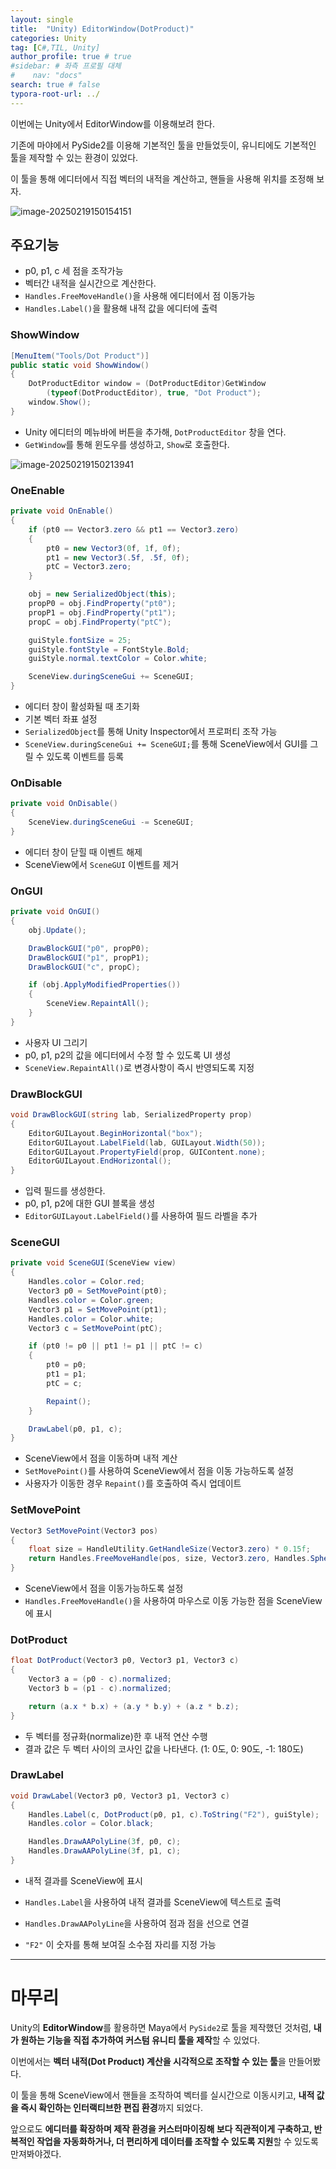 ```yaml
---
layout: single
title:  "Unity) EditorWindow(DotProduct)"
categories: Unity
tag: [C#,TIL, Unity]
author_profile: true # true
#sidebar: # 좌측 프로필 대체
#    nav: "docs"
search: true # false
typora-root-url: ../
---
```




이번에는 Unity에서 EditorWindow를 이용해보려 한다.

기존에 마야에서 PySide2를 이용해 기본적인 툴을 만들었듯이, 유니티에도 기본적인 툴을 제작할 수 있는 환경이 있었다. 

이 툴을 통해 에디터에서 직접 벡터의 내적을 계산하고, 핸들을 사용해 위치를 조정해 보자.

![image-20250219150154151](/images/2025-02-19-0031/image-20250219150154151.png)

## 주요기능

- p0, p1, c 세 점을 조작가능
- 벡터간 내적을 실시간으로 계산한다.
- `Handles.FreeMoveHandle()`을 사용해 에디터에서 점 이동가능
- `Handles.Label()`을 활용해 내적 값을 에디터에 출력



### ShowWindow

``` c#
[MenuItem("Tools/Dot Product")]
public static void ShowWindow()
{
    DotProductEditor window = (DotProductEditor)GetWindow
        (typeof(DotProductEditor), true, "Dot Product");
    window.Show();
}
```

- Unity 에디터의 메뉴바에 버튼을 추가해, `DotProductEditor` 창을 연다.
- `GetWindow`를 통해 윈도우를 생성하고, `Show`로 호출한다.

![image-20250219150213941](/images/2025-02-19-0031/image-20250219150213941.png)



### OneEnable

``` c#
private void OnEnable()
{
    if (pt0 == Vector3.zero && pt1 == Vector3.zero)
    {
        pt0 = new Vector3(0f, 1f, 0f);
        pt1 = new Vector3(.5f, .5f, 0f);
        ptC = Vector3.zero;
    }

    obj = new SerializedObject(this);
    propP0 = obj.FindProperty("pt0");
    propP1 = obj.FindProperty("pt1");
    propC = obj.FindProperty("ptC");

    guiStyle.fontSize = 25;
    guiStyle.fontStyle = FontStyle.Bold;
    guiStyle.normal.textColor = Color.white;

    SceneView.duringSceneGui += SceneGUI;
}
```

- 에디터 창이 활성화될 때 초기화
- 기본 벡터 좌표 설정
- `SerializedObject`를 통해 Unity Inspector에서 프로퍼티 조작 가능
- `SceneView.duringSceneGui += SceneGUI;`를 통해 SceneView에서 GUI를 그릴 수 있도록 이벤트를 등록



### OnDisable

``` c#
private void OnDisable()
{
    SceneView.duringSceneGui -= SceneGUI;
}
```

- 에디터 창이 닫힐 때 이벤트 해제
- SceneView에서 `SceneGUI` 이벤트를 제거



### OnGUI

``` c#
private void OnGUI()
{
    obj.Update();

    DrawBlockGUI("p0", propP0);
    DrawBlockGUI("p1", propP1);
    DrawBlockGUI("c", propC);

    if (obj.ApplyModifiedProperties())
    {
        SceneView.RepaintAll();
    }
}
```

- 사용자 UI 그리기
- p0, p1, p2의 값을 에디터에서 수정 할 수 있도록 UI 생성
- `SceneView.RepaintAll()`로 변경사항이 즉시 반영되도록 지정



### DrawBlockGUI

``` c#
void DrawBlockGUI(string lab, SerializedProperty prop)
{
    EditorGUILayout.BeginHorizontal("box");
    EditorGUILayout.LabelField(lab, GUILayout.Width(50));
    EditorGUILayout.PropertyField(prop, GUIContent.none);
    EditorGUILayout.EndHorizontal();
}
```

- 입력 필드를 생성한다.
- p0, p1, p2에 대한 GUI 블록을 생성
- `EditorGUILayout.LabelField()`를 사용하여 필드 라벨을 추가



### SceneGUI

``` csharp
private void SceneGUI(SceneView view)
{
    Handles.color = Color.red;
    Vector3 p0 = SetMovePoint(pt0);
    Handles.color = Color.green;
    Vector3 p1 = SetMovePoint(pt1);
    Handles.color = Color.white;
    Vector3 c = SetMovePoint(ptC);

    if (pt0 != p0 || pt1 != p1 || ptC != c)
    {
        pt0 = p0;
        pt1 = p1;
        ptC = c;

        Repaint();
    }

    DrawLabel(p0, p1, c);
}
```

- SceneView에서 점을 이동하며 내적 계산
- `SetMovePoint()`를 사용하여 SceneView에서 점을 이동 가능하도록 설정
- 사용자가 이동한 경우 `Repaint()`를 호출하여 즉시 업데이트



### SetMovePoint

``` c#
Vector3 SetMovePoint(Vector3 pos)
{
    float size = HandleUtility.GetHandleSize(Vector3.zero) * 0.15f;
    return Handles.FreeMoveHandle(pos, size, Vector3.zero, Handles.SphereHandleCap);
}
```

- SceneView에서 점을 이동가능하도록 설정
- `Handles.FreeMoveHandle()`을 사용하여 마우스로 이동 가능한 점을 SceneView에 표시



### DotProduct

``` c#
float DotProduct(Vector3 p0, Vector3 p1, Vector3 c)
{
    Vector3 a = (p0 - c).normalized;
    Vector3 b = (p1 - c).normalized;

    return (a.x * b.x) + (a.y * b.y) + (a.z * b.z);
}
```

- 두 벡터를 정규화(normalize)한 후 내적 연산 수행
- 결과 값은 두 벡터 사이의 코사인 값을 나타낸다. (1: 0도, 0: 90도, -1: 180도)



### DrawLabel

``` c#
void DrawLabel(Vector3 p0, Vector3 p1, Vector3 c)
{
    Handles.Label(c, DotProduct(p0, p1, c).ToString("F2"), guiStyle);
    Handles.color = Color.black;

    Handles.DrawAAPolyLine(3f, p0, c);
    Handles.DrawAAPolyLine(3f, p1, c);
}
```

- 내적 결과를 SceneView에 표시
- `Handles.Label`을 사용하여 내적 결과를 SceneView에 텍스트로 출력
- `Handles.DrawAAPolyLine`을 사용하여 점과 점을 선으로 연결

- `"F2"` 이 숫자를 통해 보여질 소수점 자리를 지정 가능



---

# 마무리

Unity의 **EditorWindow**를 활용하면 Maya에서 `PySide2`로 툴을 제작했던 것처럼, **내가 원하는 기능을 직접 추가하여 커스텀 유니티 툴을 제작**할 수 있었다.

이번에서는 **벡터 내적(Dot Product) 계산을 시각적으로 조작할 수 있는 툴**을 만들어봤다.

이 툴을 통해 SceneView에서 핸들을 조작하여 벡터를 실시간으로 이동시키고, **내적 값을 즉시 확인하는 인터랙티브한 편집 환경**까지 되었다. 

앞으로도 **에디터를 확장하며 제작 환경을 커스터마이징해 보다 직관적이게 구축하고, 반복적인 작업을 자동화하거나, 더 편리하게 데이터를 조작할 수 있도록 지원**할 수 있도록 만져봐야겠다.